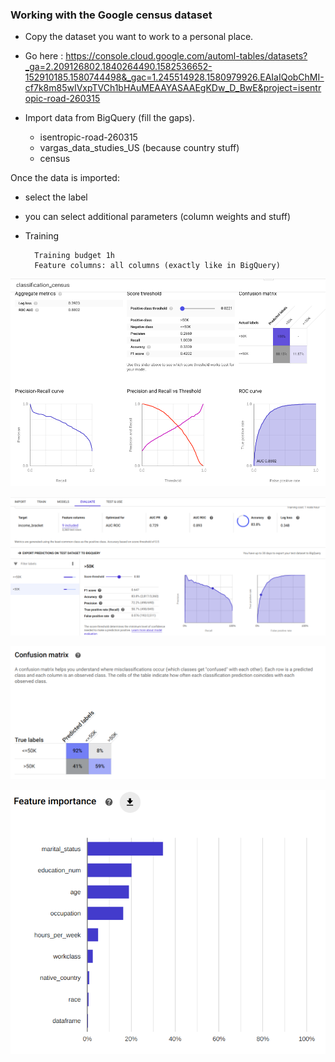 
### Working with the Google census dataset

- Copy the dataset you want to work to a personal place.

- Go here :
        https://console.cloud.google.com/automl-tables/datasets?_ga=2.209126802.1840264490.1582536652-152910185.1580744498&_gac=1.245514928.1580979926.EAIaIQobChMI-cf7k8m85wIVxpTVCh1bHAuMEAAYASAAEgKDw_D_BwE&project=isentropic-road-260315

- Import data from BigQuery (fill the gaps).

    - isentropic-road-260315
    - vargas_data_studies_US (because country stuff)
    - census

Once the data is imported:

- select the label

- you can select additional parameters (column weights and stuff)

- Training

        Training budget 1h
        Feature columns: all columns (exactly like in BigQuery)

![alt](../pics/classification_metris.png " ")

![alt](../pics/classification_automl.png " ")

![alt](../pics/class_confusionmatrix.png " ")

![alt](../pics/classification_automl_feature.png " ")